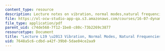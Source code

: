 ```yaml
---
content_type: resource
description: Lecture notes on vibration, normal modes,natural frequencies, and instability.
file: https://ol-ocw-studio-app-qa.s3.amazonaws.com/courses/16-07-dynamics-fall-2009/7648a5c6cdbda42f39b05dae04ce2aa9_MIT16_07F09_Lec19.pdf
file_type: application/pdf
parent_uid: c74de568-7f12-1be8-c80c-73b2269c3877
resourcetype: Document
title: "Lecture L19 \u2013 Vibration, Normal Modes, Natural Frequencies, Instability"
uid: 7648a5c6-cdbd-a42f-39b0-5dae04ce2aa9
---
```

